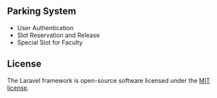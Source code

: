 ## Parking System 
- User Authentication 
- Slot Reservation and Release 
- Special Slot for Faculty 


## License
The Laravel framework is open-source software licensed under the [MIT license](https://opensource.org/licenses/MIT).
